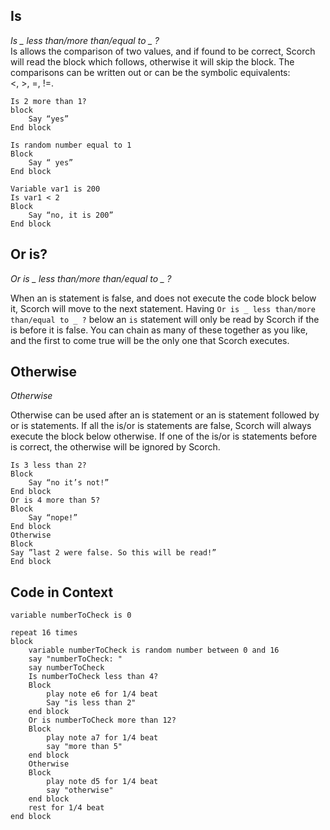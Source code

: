 ## Is
*Is _ less than/more than/equal to _ ?*  
Is allows the comparison of two values, and if found to be correct, Scorch will read the block which follows, otherwise it will skip the block. The comparisons can be written out or can be the symbolic equivalents:  
<, >, =, !=.

```
Is 2 more than 1?
block 
    Say “yes”
End block
```
```
Is random number equal to 1
Block
    Say “ yes”
End block
```
```
Variable var1 is 200
Is var1 < 2
Block
    Say “no, it is 200”
End block
```


## Or is?
*Or is _ less than/more than/equal to _ ?*  

When an is statement is false, and does not execute the code block below it, Scorch will move to the next 
statement. Having `Or is _ less than/more than/equal to _ ?` below an `is` statement will only be read by 
Scorch if the is before it is false. You can chain as many of these together as you like, and the first to 
come true will be the only one that Scorch executes.

## Otherwise
*Otherwise*  

Otherwise can be used after an is statement or an is statement followed by or is statements. If all the is/or 
is  statements are false, Scorch will always execute the block below otherwise. If one of the is/or is 
statements before is correct, the otherwise will be ignored by Scorch.

```
Is 3 less than 2?
Block
    Say “no it’s not!”
End block
Or is 4 more than 5?
Block
    Say “nope!”
End block
Otherwise
Block
Say ”last 2 were false. So this will be read!”
End block
```


## Code in Context
```
variable numberToCheck is 0

repeat 16 times
block
    variable numberToCheck is random number between 0 and 16
    say "numberToCheck: "
    say numberToCheck
    Is numberToCheck less than 4?
    Block
        play note e6 for 1/4 beat
        Say "is less than 2"
    end block
    Or is numberToCheck more than 12?
    Block
        play note a7 for 1/4 beat
        say "more than 5"
    end block
    Otherwise
    Block
        play note d5 for 1/4 beat
        say "otherwise"
    end block
    rest for 1/4 beat
end block
```